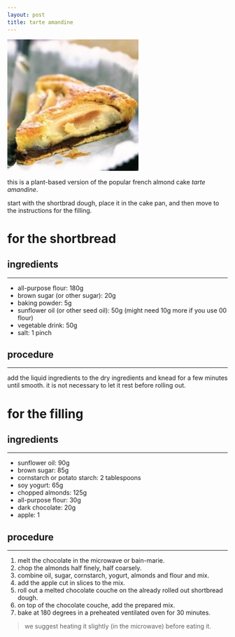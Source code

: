 ```yaml
---
layout: post
title: tarte amandine
---
```


 <img src="../images/tarte-amandine.jpeg" width="300">

this is a plant-based version of the popular french almond cake _tarte amandine_.

start with the shortbrad dough, place it in the cake pan, and then move to the instructions for the filling.

# for the shortbread

## ingredients
---

- all-purpose flour: 180g
- brown sugar (or other sugar): 20g
- baking powder: 5g
- sunflower oil (or other seed oil): 50g (might need 10g more if you use 00 flour)
- vegetable drink: 50g
- salt: 1 pinch

## procedure
---

add the liquid ingredients to the dry ingredients and knead for a few minutes until smooth. it is not necessary to let it rest before rolling out.


# for the filling

## ingredients
---

- sunflower oil: 90g
- brown sugar: 85g 
- cornstarch or potato starch: 2 tablespoons
- soy yogurt: 65g
- chopped almonds: 125g
- all-purpose flour: 30g 
- dark chocolate: 20g
- apple: 1

## procedure
---

1. melt the chocolate in the microwave or bain-marie. 
2. chop the almonds half finely, half coarsely. 
3. combine oil, sugar, cornstarch, yogurt, almonds and flour and mix. 
4. add the apple cut in slices to the mix.
5. roll out a melted chocolate couche on the already rolled out shortbread dough. 
6. on top of the chocolate couche, add the prepared mix.
7. bake at 180 degrees in a preheated ventilated oven for 30 minutes.

> we suggest heating it slightly (in the microwave) before eating it.
